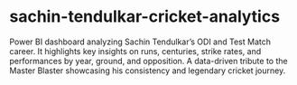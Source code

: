 # sachin-tendulkar-cricket-analytics
Power BI dashboard analyzing Sachin Tendulkar’s ODI and Test Match career. It highlights key insights on runs, centuries, strike rates, and performances by year, ground, and opposition. A data-driven tribute to the Master Blaster showcasing his consistency and legendary cricket journey.
